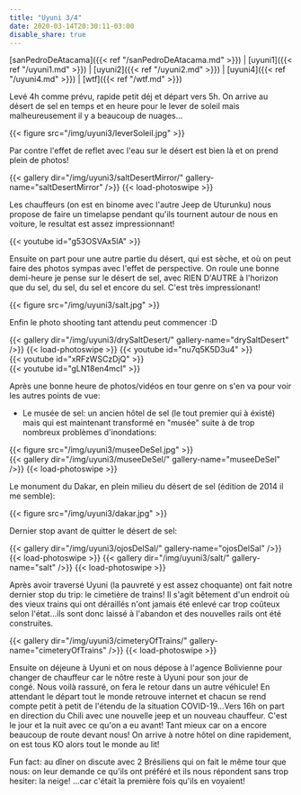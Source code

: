 ```yaml
---
title: "Uyuni 3/4"
date: 2020-03-14T20:30:11-03:00
disable_share: true
---
```


[sanPedroDeAtacama]({{< ref "/sanPedroDeAtacama.md" >}}) |
[uyuni1]({{< ref "/uyuni1.md" >}}) |
[uyuni2]({{< ref "/uyuni2.md" >}}) |
[uyuni4]({{< ref "/uyuni4.md" >}}) |
[wtf]({{< ref "/wtf.md" >}})

Levé 4h comme prévu, rapide petit déj et départ vers 5h. On arrive au désert de sel en temps et en heure pour le lever de soleil mais malheureusement il y a beaucoup de nuages...

{{< figure src="/img/uyuni3/leverSoleil.jpg" >}}

Par contre l'effet de reflet avec l'eau sur le désert est bien là et on prend plein de photos!

{{< gallery dir="/img/uyuni3/saltDesertMirror/" gallery-name="saltDesertMirror" />}} {{< load-photoswipe >}}

Les chauffeurs (on est en binome avec l'autre Jeep de Uturunku) nous propose de faire un timelapse pendant qu'ils tournent autour de nous en voiture, le resultat est assez impressionnant!

{{< youtube id="g53OSVAx5lA" >}}

Ensuite on part pour une autre partie du désert, qui est sèche, et où on peut faire des photos sympas avec l'effet de perspective. On roule une bonne demi-heure je pense sur le désert de sel, avec RIEN D'AUTRE à l'horizon que du sel, du sel, du sel et encore du sel. C'est très impressionant!

{{< figure src="/img/uyuni3/salt.jpg" >}}

Enfin le photo shooting tant attendu peut commencer :D

{{< gallery dir="/img/uyuni3/drySaltDesert/" gallery-name="drySaltDesert" />}} {{< load-photoswipe >}}
{{< youtube id="nu7q5K5D3u4" >}}  
{{< youtube id="xRFzWSCzDjQ" >}}  
{{< youtube id="gLN18en4mcI" >}}  

Après une bonne heure de photos/vidéos en tour genre on s'en va pour voir les autres points de vue:

- Le musée de sel: un ancien hôtel de sel (le tout premier qui à éxisté) mais qui est maintenant transformé en "musée" suite à de trop nombreux problèmes d'inondations:

{{< figure src="/img/uyuni3/museeDeSel.jpg" >}}  
{{< gallery dir="/img/uyuni3/museeDeSel/" gallery-name="museeDeSel" />}} {{< load-photoswipe >}}

Le monument du Dakar, en plein milieu du désert de sel (édition de 2014 il me semble):

{{< figure src="/img/uyuni3/dakar.jpg" >}}  

Dernier stop avant de quitter le désert de sel:

{{< gallery dir="/img/uyuni3/ojosDelSal/" gallery-name="ojosDelSal" />}} {{< load-photoswipe >}}
{{< gallery dir="/img/uyuni3/salt/" gallery-name="salt" />}} {{< load-photoswipe >}}

Après avoir traversé Uyuni (la pauvreté y est assez choquante) ont fait notre dernier stop du trip: le cimetière de trains! Il s'agit bêtement d'un endroit où des vieux trains qui ont déraillés n'ont jamais été enlevé car trop coûteux selon l'état...ils sont donc laissé à l'abandon et des nouvelles rails ont été construites.

{{< gallery dir="/img/uyuni3/cimeteryOfTrains/" gallery-name="cimeteryOfTrains" />}} {{< load-photoswipe >}}

Ensuite on déjeune à Uyuni et on nous dépose à l'agence Bolivienne pour changer de chauffeur car le nôtre reste à Uyuni pour son jour de congé. Nous voilà rassuré, on fera le retour dans un autre véhicule!
En attendant le départ tout le monde retrouve internet et chacun se rend compte petit à petit de l'étendu de la situation COVID-19...Vers 16h on part en direction du Chili avec une nouvelle jeep et un nouveau chauffeur. C'est le jour et la nuit avec ce qu'on a eu avant! Tant mieux car on a encore beaucoup de route devant nous! On arrive à notre hôtel on dine rapidement, on est tous KO alors tout le monde au lit!

Fun fact: au dîner on discute avec 2 Brésiliens qui on fait le même tour que nous: on leur demande ce qu'ils ont préféré et ils nous répondent sans trop hesiter: la neige! ...car c'était la première fois qu'ils en voyaient!
